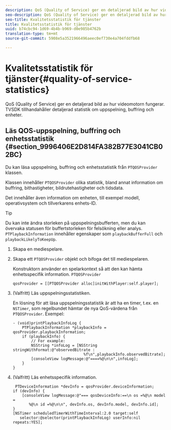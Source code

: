 ```yaml
---
description: QoS (Quality of Service) ger en detaljerad bild av hur videomotorn fungerar. TVSDK tillhandahåller detaljerad statistik om uppspelning, buffring och enheter.
seo-description: QoS (Quality of Service) ger en detaljerad bild av hur videomotorn fungerar. TVSDK tillhandahåller detaljerad statistik om uppspelning, buffring och enheter.
seo-title: Kvalitetsstatistik för tjänster
title: Kvalitetsstatistik för tjänster
uuid: b74cbc94-1d69-4b4b-b969-d0e985b4762b
translation-type: tm+mt
source-git-commit: 5908e5a3521966496aeec0ef730e4a704fddfb68

---
```



# Kvalitetsstatistik för tjänster{#quality-of-service-statistics}

QoS (Quality of Service) ger en detaljerad bild av hur videomotorn fungerar. TVSDK tillhandahåller detaljerad statistik om uppspelning, buffring och enheter.

## Läs QOS-uppspelning, buffring och enhetsstatistik {#section_9996406E2D814FA382B77E3041CB02BC}

Du kan läsa uppspelning, buffring och enhetsstatistik från `PTQOSProvider` klassen.

Klassen innehåller `PTQOSProvider` olika statistik, bland annat information om buffring, bithastigheter, bildrutehastigheter och tidsdata.

Det innehåller även information om enheten, till exempel modell, operativsystem och tillverkarens enhets-ID.

>[!TIP]
>
>Du kan inte ändra storleken på uppspelningsbufferten, men du kan övervaka statusen för buffertstorleken för felsökning eller analys. `PTPlaybackInformation` innehåller egenskaper som `playbackBufferFull` och `playbackLikelyToKeepUp`.

1. Skapa en mediespelare.
1. Skapa ett `PTQOSProvider` objekt och bifoga det till mediespelaren.

   Konstruktorn använder en spelarkontext så att den kan hämta enhetsspecifik information. `PTQOSProvider`

   ```
   qosProvider = [[PTQOSProvider alloc]initWithPlayer:self.player]; 
   ```

1. (Valfritt) Läs uppspelningsstatistiken.

   En lösning för att läsa uppspelningsstatistik är att ha en timer, t.ex. en `NSTimer`, som regelbundet hämtar de nya QoS-värdena från `PTQOSProvider`. Exempel:

   ```
   - (void)printPlaybackInfoLog { 
       PTPlaybackInformation *playbackInfo = qosProvider.playbackInformation;  
       if (playbackInfo) { 
           // For example: 
           NSString *infoLog = [NSString stringWithFormat:@"observedBitrate :  
                                  %f\n",playbackInfo.observedBitrate]; 
           [consoleView logMessage:@"====%@\n\n",infoLog]; 
       } 
   }
   ```

1. (Valfritt) Läs enhetsspecifik information.

   ```
    PTDeviceInformation *devInfo = qosProvider.deviceInformation; 
   if (devInfo) { 
       [consoleView logMessage:@"=== qosDeviceInfo:==\n os =%@\n model =  
          %@\n id =%@\n\n", devInfo.os, devInfo.model, devInfo.id]; 
   } 
   [NSTimer scheduledTimerWithTimeInterval:2.0 target:self  
      selector:@selector(printPlaybackInfoLog) userInfo:nil repeats:YES];
   ```

